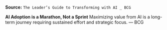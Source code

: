 **Source:** `The Leader’s Guide to Transforming with AI _ BCG`

**AI Adoption is a Marathon, Not a Sprint**
Maximizing value from AI is a long-term journey requiring sustained effort and strategic focus. — BCG
